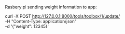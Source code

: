 Rasbery pi sending weight information to app:

curl -X POST http://127.0.0.1:8000/tools/toolbox/1/update/ \
  -H "Content-Type: application/json" \
  -d '{"weight": 12345}'

  